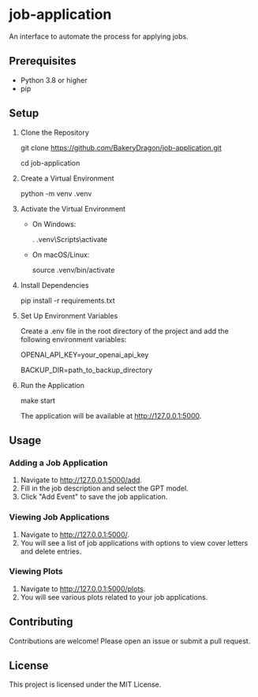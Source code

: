 # job-application

An interface to automate the process for applying jobs.

## Prerequisites

- Python 3.8 or higher
- pip

## Setup

1. Clone the Repository

   git clone https://github.com/BakeryDragon/job-application.git

   cd job-application

2. Create a Virtual Environment

   python -m venv .venv

3. Activate the Virtual Environment

   - On Windows:

     . \.venv\Scripts\activate

   - On macOS/Linux:

     source .venv/bin/activate

4. Install Dependencies

   pip install -r requirements.txt

5. Set Up Environment Variables

   Create a .env file in the root directory of the project and add the following environment variables:

   OPENAI_API_KEY=your_openai_api_key
   
   BACKUP_DIR=path_to_backup_directory

6. Run the Application

   make start

   The application will be available at http://127.0.0.1:5000.

## Usage

### Adding a Job Application

1. Navigate to http://127.0.0.1:5000/add.
2. Fill in the job description and select the GPT model.
3. Click "Add Event" to save the job application.

### Viewing Job Applications

1. Navigate to http://127.0.0.1:5000/.
2. You will see a list of job applications with options to view cover letters and delete entries.

### Viewing Plots

1. Navigate to http://127.0.0.1:5000/plots.
2. You will see various plots related to your job applications.

## Contributing

Contributions are welcome! Please open an issue or submit a pull request.

## License

This project is licensed under the MIT License.